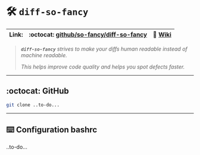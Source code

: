 # :hammer_and_wrench: `diff-so-fancy`

| **Link:** | :octocat: [github/so-fancy/diff-so-fancy](https://github.com/so-fancy/diff-so-fancy) | :open_book: [Wiki](https://github.com/so-fancy/diff-so-fancy/wiki) |
| --- | --- | --- |

>_**`diff-so-fancy`** strives to make your diffs human readable instead of machine readable._
>
>_This helps improve code quality and helps you spot defects faster._
___

## :octocat: GitHub
```bash
git clone ..to-do...
```
- - -
## :keyboard: Configuration bashrc
..to-do...
